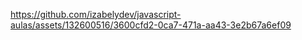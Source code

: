 

https://github.com/izabelydev/javascript-aulas/assets/132600516/3600cfd2-0ca7-471a-aa43-3e2b67a6ef09

